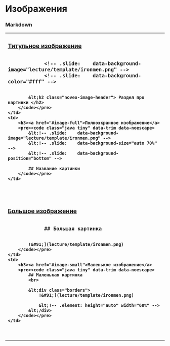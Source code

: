 <!-- .slide: class="center-horizontal" -->

# Изображения

### Markdown


<table>
<tr>
    <td>
        <h3><a href="#image-title">Титульное изображение</a>
        <pre><code class="java tiny" data-trim data-noescape>
            &lt;!-- .slide:    data-background-image="lecture/template/ironmen.png" -->
            &lt;!-- .slide:    data-background-color="#fff" -->

            &lt;h2 class="noveo-image-header"> Раздел про картинки </h2>
        </code></pre>
    </td>
    <td>
        <h3><a href="#image-full">Полноэкранное изображение</a>
        <pre><code class="java tiny" data-trim data-noescape>
            &lt;!-- .slide:    data-background-image="lecture/template/ironmen.png" -->
            &lt;!-- .slide:    data-background-size="auto 70%" -->
            &lt;!-- .slide:    data-background-position="bottom" -->

            ## Название картинки
        </code></pre>
    </td>
</tr>
<tr>
    <td>
        <h3><a href="#image-big">Большое изображение</a>
        <pre><code class="java tiny" data-trim data-noescape>
            ## Большая картинка

            !&#91;](lecture/template/ironmen.png)
        </code></pre>
    </td>
    <td>
        <h3><a href="#image-small">Маленькое изображение</a>
        <pre><code class="java tiny" data-trim data-noescape>
            ## Маленькая картинка
            <br>

            &lt;div class="borders">
                !&#91;](lecture/template/ironmen.png)

                &lt;!-- .element: height="auto" width="60%" -->
            &lt;/div>
        </code></pre>
    </td>
</tr>
</table>